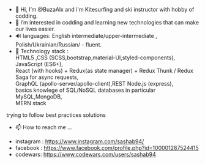 - 👋 Hi, I’m @BuzaAlx and i'm Kitesurfing and ski instructor with hobby of codding.
- 👀 I’m interested in codding and learning new technologies that can make our lives easier.
- 🔊 languages: English intermediate/upper-intermediate , Polish/Ukrainian/Russian/ - fluent.
- 🌱 Technology stack :  
HTML5 ,CSS (SCSS,bootstrap,material-UI,styled-components),  
JavaScript (ES6+),  
React (with hooks) + Redux(as state manager) + Redux Thunk / Redux Saga for async requests,  
GraphQL (apollo-server/apollo-client),REST
Node.js (express),  
basics knowlege of SQL/NoSQL databases in particular MySQL,MongoDB,  
MERN stack

trying to follow best practices solutions

- 📫 How to reach me ...

* instagram : https://www.instagram.com/sashab94/  
* facebook : https://www.facebook.com/profile.php?id=100001287524415  
* codewars: https://www.codewars.com/users/sashab94  

